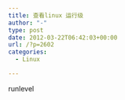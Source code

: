 ```yaml
---
title: 查看linux 运行级
author: "-"
type: post
date: 2012-03-22T06:42:03+00:00
url: /?p=2602
categories:
  - Linux

---
```

runlevel